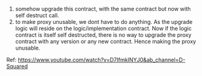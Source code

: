1. somehow upgrade this contract, with the same contract but now with self destruct call.
2. to make proxy unusable, we dont have to do anything. As the upgrade logic will reside on the logic/implementation contract. Now if the logic contract is itself self destructed, there is no way to upgrade the proxy contract with any version or any new contract. Hence making the proxy unusable.

Ref: https://www.youtube.com/watch?v=D7IfmkINYJ0&ab_channel=D-Squared
